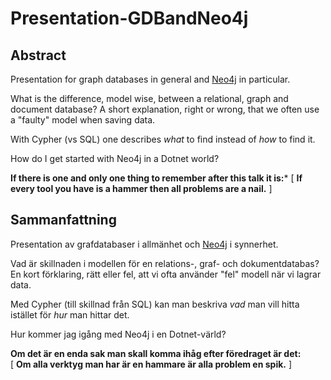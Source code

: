 Presentation-GDBandNeo4j
========================

## Abstract
Presentation for graph databases in general and [Neo4j](http://www.neo4j.org) in particular.

What is the difference, model wise, between a relational, graph and document database? A short explanation, right or wrong,
that we often use a "faulty" model when saving data.

With Cypher (vs SQL) one describes _what_ to find instead of _how_ to find it.

How do I get started with Neo4j in a Dotnet world?

**If there is one and only one thing to remember after this talk it is:***
[ **If every tool you have is a hammer then all problems are a nail.** ]


## Sammanfattning
Presentation av grafdatabaser i allmänhet och [Neo4j](http://www.neo4j.org) i synnerhet.  

Vad är skillnaden i modellen för en relations-, graf- och dokumentdatabas? En kort förklaring, rätt eller fel, 
att vi ofta använder "fel" modell när vi lagrar data.

Med Cypher (till skillnad från SQL) kan man beskriva _vad_ man vill hitta istället för _hur_ man hittar det.  

Hur kommer jag igång med Neo4j i en Dotnet-värld?

**Om det är en enda sak man skall komma ihåg efter föredraget är det:**  
[ **Om alla verktyg man har är en hammare är alla problem en spik.** ]
